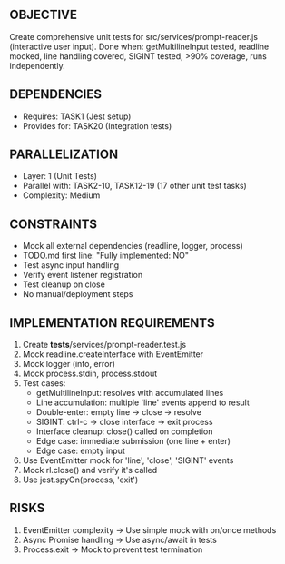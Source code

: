 ## OBJECTIVE
Create comprehensive unit tests for src/services/prompt-reader.js (interactive user input).
Done when: getMultilineInput tested, readline mocked, line handling covered, SIGINT tested, >90% coverage, runs independently.

## DEPENDENCIES
- Requires: TASK1 (Jest setup)
- Provides for: TASK20 (Integration tests)

## PARALLELIZATION
- Layer: 1 (Unit Tests)
- Parallel with: TASK2-10, TASK12-19 (17 other unit test tasks)
- Complexity: Medium

## CONSTRAINTS
- Mock all external dependencies (readline, logger, process)
- TODO.md first line: "Fully implemented: NO"
- Test async input handling
- Verify event listener registration
- Test cleanup on close
- No manual/deployment steps

## IMPLEMENTATION REQUIREMENTS
1. Create __tests__/services/prompt-reader.test.js
2. Mock readline.createInterface with EventEmitter
3. Mock logger (info, error)
4. Mock process.stdin, process.stdout
5. Test cases:
   - getMultilineInput: resolves with accumulated lines
   - Line accumulation: multiple 'line' events append to result
   - Double-enter: empty line → close → resolve
   - SIGINT: ctrl-c → close interface → exit process
   - Interface cleanup: close() called on completion
   - Edge case: immediate submission (one line + enter)
   - Edge case: empty input
6. Use EventEmitter mock for 'line', 'close', 'SIGINT' events
7. Mock rl.close() and verify it's called
8. Use jest.spyOn(process, 'exit')

## RISKS
1. EventEmitter complexity → Use simple mock with on/once methods
2. Async Promise handling → Use async/await in tests
3. Process.exit → Mock to prevent test termination
